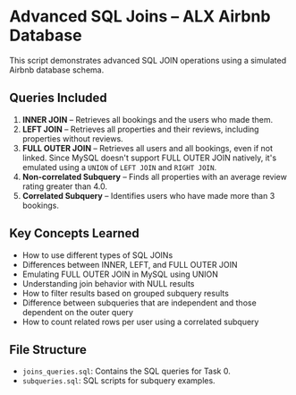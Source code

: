 # Advanced SQL Joins – ALX Airbnb Database

This script demonstrates advanced SQL JOIN operations using a simulated Airbnb database schema.

## Queries Included
1. **INNER JOIN** – Retrieves all bookings and the users who made them.
2. **LEFT JOIN** – Retrieves all properties and their reviews, including properties without reviews.
3. **FULL OUTER JOIN** – Retrieves all users and all bookings, even if not linked. Since MySQL doesn't support FULL OUTER JOIN natively, it's emulated using a `UNION` of `LEFT JOIN` and `RIGHT JOIN`.
4. **Non-correlated Subquery** – Finds all properties with an average review rating greater than 4.0.
5. **Correlated Subquery** – Identifies users who have made more than 3 bookings.

## Key Concepts Learned
- How to use different types of SQL JOINs
- Differences between INNER, LEFT, and FULL OUTER JOIN
- Emulating FULL OUTER JOIN in MySQL using UNION
- Understanding join behavior with NULL results
- How to filter results based on grouped subquery results
- Difference between subqueries that are independent and those dependent on the outer query
- How to count related rows per user using a correlated subquery

## File Structure
- `joins_queries.sql`: Contains the SQL queries for Task 0.
- `subqueries.sql`: SQL scripts for subquery examples.
